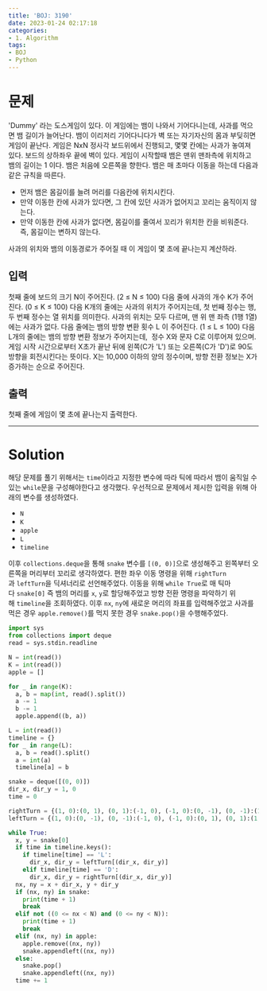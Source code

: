 ```yaml
---
title: 'BOJ: 3190'
date: 2023-01-24 02:17:18
categories:
- 1. Algorithm
tags:
- BOJ
- Python
---
```

# 문제

'Dummy' 라는 도스게임이 있다. 이 게임에는 뱀이 나와서 기어다니는데, 사과를 먹으면 뱀 길이가 늘어난다. 뱀이 이리저리 기어다니다가 벽 또는 자기자신의 몸과 부딪히면 게임이 끝난다.
게임은 NxN 정사각 보드위에서 진행되고, 몇몇 칸에는 사과가 놓여져 있다. 보드의 상하좌우 끝에 벽이 있다. 게임이 시작할때 뱀은 맨위 맨좌측에 위치하고 뱀의 길이는 1 이다. 뱀은 처음에 오른쪽을 향한다.
뱀은 매 초마다 이동을 하는데 다음과 같은 규칙을 따른다.

-   먼저 뱀은 몸길이를 늘려 머리를 다음칸에 위치시킨다.
-   만약 이동한 칸에 사과가 있다면, 그 칸에 있던 사과가 없어지고 꼬리는 움직이지 않는다.
-   만약 이동한 칸에 사과가 없다면, 몸길이를 줄여서 꼬리가 위치한 칸을 비워준다. 즉, 몸길이는 변하지 않는다.

사과의 위치와 뱀의 이동경로가 주어질 때 이 게임이 몇 초에 끝나는지 계산하라.

## 입력

첫째 줄에 보드의 크기 N이 주어진다. (2 ≤ N ≤ 100) 다음 줄에 사과의 개수 K가 주어진다. (0 ≤ K ≤ 100)
다음 K개의 줄에는 사과의 위치가 주어지는데, 첫 번째 정수는 행, 두 번째 정수는 열 위치를 의미한다. 사과의 위치는 모두 다르며, 맨 위 맨 좌측 (1행 1열) 에는 사과가 없다.
다음 줄에는 뱀의 방향 변환 횟수 L 이 주어진다. (1 ≤ L ≤ 100)
다음 L개의 줄에는 뱀의 방향 변환 정보가 주어지는데,  정수 X와 문자 C로 이루어져 있으며. 게임 시작 시간으로부터 X초가 끝난 뒤에 왼쪽(C가 'L') 또는 오른쪽(C가 'D')로 90도 방향을 회전시킨다는 뜻이다. X는 10,000 이하의 양의 정수이며, 방향 전환 정보는 X가 증가하는 순으로 주어진다.

## 출력

첫째 줄에 게임이 몇 초에 끝나는지 출력한다.

<!-- More -->

---
# Solution

해당 문제를 풀기 위해서는 `time`이라고 지정한 변수에 따라 틱에 따라서 뱀이 움직일 수 있는 `while`문을 구성해야한다고 생각했다.
우선적으로 문제에서 제시한 입력을 위해 아래의 변수를 생성하였다.

+ `N`
+ `K`
+ `apple`
+ `L`
+ `timeline`

이후 `collections.deque`을 통해 `snake` 변수를 `[(0, 0)]`으로 생성해주고 왼쪽부터 오른쪽을 머리부터 꼬리로 생각하였다.
편한 좌우 이동 명령을 위해 `rightTurn`과 `leftTurn`을 딕셔너리로 선언해주었다.
이동을 위해 `while True`로 매 틱마다 `snake[0]` 즉 뱀의 머리를 `x`, `y`로 할당해주었고 방향 전환 명령을 파악하기 위해 `timeline`을 조회하였다.
이후 `nx`, `ny`에 새로운 머리의 좌표를 입력해주었고 사과를 먹은 경우 `apple.remove()`를 먹지 못한 경우 `snake.pop()`을 수행해주었다.

~~~python
import sys
from collections import deque
read = sys.stdin.readline

N = int(read())
K = int(read())
apple = []

for _ in range(K):
  a, b = map(int, read().split())
  a -= 1
  b -= 1
  apple.append((b, a))

L = int(read())
timeline = {}
for _ in range(L):
  a, b = read().split()
  a = int(a)
  timeline[a] = b

snake = deque([(0, 0)])
dir_x, dir_y = 1, 0
time = 0

rightTurn = {(1, 0):(0, 1), (0, 1):(-1, 0), (-1, 0):(0, -1), (0, -1):(1, 0)}
leftTurn = {(1, 0):(0, -1), (0, -1):(-1, 0), (-1, 0):(0, 1), (0, 1):(1, 0)}

while True:
  x, y = snake[0]
  if time in timeline.keys():
    if timeline[time] == 'L':
      dir_x, dir_y = leftTurn[(dir_x, dir_y)]
    elif timeline[time] == 'D':
      dir_x, dir_y = rightTurn[(dir_x, dir_y)]
  nx, ny = x + dir_x, y + dir_y
  if (nx, ny) in snake:
    print(time + 1)
    break
  elif not ((0 <= nx < N) and (0 <= ny < N)):
    print(time + 1)
    break
  elif (nx, ny) in apple:
    apple.remove((nx, ny))
    snake.appendleft((nx, ny))
  else:
    snake.pop()
    snake.appendleft((nx, ny))
  time += 1
~~~